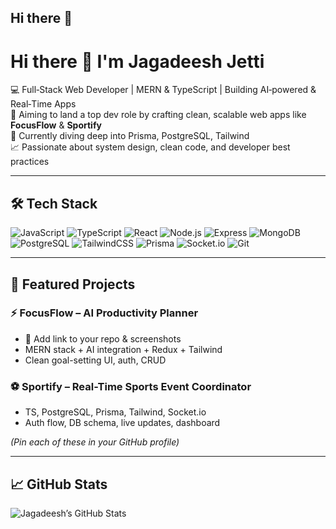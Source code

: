 ## Hi there 👋
# Hi there 👋 I'm Jagadeesh Jetti

💻 Full‑Stack Web Developer | MERN & TypeScript | Building AI‑powered & Real‑Time Apps  
🎯 Aiming to land a top dev role by crafting clean, scalable web apps like **FocusFlow** & **Sportify**  
🌱 Currently diving deep into Prisma, PostgreSQL, Tailwind  
📈 Passionate about system design, clean code, and developer best practices

---

## 🛠 Tech Stack
![JavaScript](https://img.shields.io/badge/-JavaScript-black?style=flat&logo=javascript)
![TypeScript](https://img.shields.io/badge/-TypeScript-black?style=flat&logo=typescript)
![React](https://img.shields.io/badge/-React-black?style=flat&logo=react)
![Node.js](https://img.shields.io/badge/-Node.js-black?style=flat&logo=node.js)
![Express](https://img.shields.io/badge/-Express.js-black?style=flat&logo=express)
![MongoDB](https://img.shields.io/badge/-MongoDB-black?style=flat&logo=mongodb)
![PostgreSQL](https://img.shields.io/badge/-PostgreSQL-black?style=flat&logo=postgresql)
![TailwindCSS](https://img.shields.io/badge/-TailwindCSS-black?style=flat&logo=tailwindcss)
![Prisma](https://img.shields.io/badge/-Prisma-black?style=flat&logo=prisma)
![Socket.io](https://img.shields.io/badge/-Socket.io-black?style=flat&logo=socket.io)
![Git](https://img.shields.io/badge/-Git-black?style=flat&logo=git)

---

## 📂 Featured Projects

### ⚡ FocusFlow – AI Productivity Planner
- 🔗 Add link to your repo & screenshots
- MERN stack + AI integration + Redux + Tailwind
- Clean goal-setting UI, auth, CRUD

### ⚽ Sportify – Real-Time Sports Event Coordinator
- TS, PostgreSQL, Prisma, Tailwind, Socket.io
- Auth flow, DB schema, live updates, dashboard

*(Pin each of these in your GitHub profile)*

---

## 📈 GitHub Stats  
![Jagadeesh’s GitHub Stats](https://github-readme-stats.vercel.app/api?username=jagadeeshi2i&show_icons=true&theme=tokyonight)
